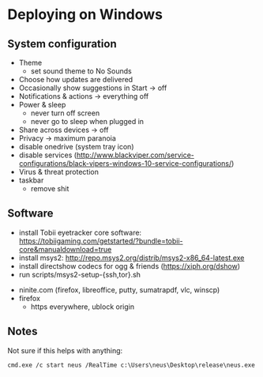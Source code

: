 # Deploying on Windows

## System configuration

* Theme
  * set sound theme to No Sounds
* Choose how updates are delivered
* Occasionally show suggestions in Start → off
* Notifications & actions → everything off
* Power & sleep
  * never turn off screen
  * never go to sleep when plugged in
* Share across devices → off
* Privacy → maximum paranoia
* disable onedrive (system tray icon)
* disable services (http://www.blackviper.com/service-configurations/black-vipers-windows-10-service-configurations/)
* Virus & threat protection
* taskbar
  * remove shit

## Software

* install Tobii eyetracker core software: https://tobiigaming.com/getstarted/?bundle=tobii-core&manualdownload=true
* install msys2: http://repo.msys2.org/distrib/msys2-x86_64-latest.exe
* install directshow codecs for ogg & friends (https://xiph.org/dshow)
* run scripts/msys2-setup-{ssh,tor}.sh

- ninite.com (firefox, libreoffice, putty, sumatrapdf, vlc, winscp)
- firefox
  - https everywhere, ublock origin

## Notes

Not sure if this helps with anything:

    cmd.exe /c start neus /RealTime c:\Users\neus\Desktop\release\neus.exe
